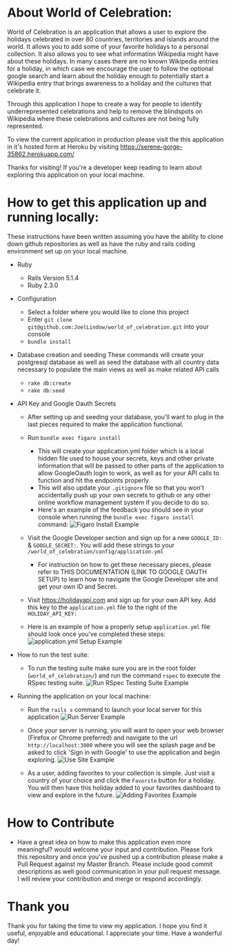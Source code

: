 # About World of Celebration:
World of Celebration is an application that allows a user to explore the holidays celebrated in over 80 countries, territories and islands around the world. It allows you to add some of your favorite holidays to a personal collection. It also allows you to see what information Wikipedia might have about these holidays. In many cases there are no known Wikipedia entries for a holiday, in which case we encourage the user to follow the optional google search and learn about the holiday enough to potentially start a Wikipedia entry that brings awareness to a holiday and the cultures that celebrate it.

Through this application I hope to create a way for people to identify underrepresented celebrations and help to remove the blindspots on Wikipedia where these celebrations and cultures are not being fully represented.

To view the current application in production please visit the this application in it's hosted form at Heroku by visiting https://serene-gorge-35862.herokuapp.com/

Thanks for visiting! If you're a developer keep reading to learn about exploring this application on your local machine.

# How to get this application up and running locally:
These instructions have been written assuming you have the ability to clone down github repositories as well as have the ruby and rails coding environment set up on your local machine.

* Ruby
  - Rails Version 5.1.4
  - Ruby 2.3.0

* Configuration
  - Select a folder where you would like to clone this project
  - Enter `git clone git@github.com:JoelLindow/world_of_celebration.git` into your console
  - `bundle install`

* Database creation and seeding
These commands will create your postgresql database as well as seed the database with all country data necessary to populate the main views as well as make related API calls
  - `rake db:create`
  - `rake db:seed`

* API Key and Google Oauth Secrets
  - After setting up and seeding your database, you'll want to plug in the last pieces required to make the application functional.
  - Run `bundle exec figaro install`
    - This will create your application.yml folder which is a local hidden file used to house your secrets, keys and other private information that will be passed to other parts of the application to allow GoogleOauth login to work, as well as for your API calls to function and hit the endpoints properly.
    - This will also update your `.gitignore` file so that you won't accidentally push up your own secrets to github or any other online workflow management system if you decide to do so.
    - Here's an example of the feedback you should see in your console when running the `bundle exec figaro install` command:
    ![Figaro Install Example](https://i.imgur.com/kWmd0cw.png)


  - Visit the Google Developer section and sign up for a new `GOOGLE_ID:` & `GOOGLE_SECRET:`. You will add these strings to your `/world_of_celebration/config/application.yml`
    - For instruction on how to get these necessary pieces, please refer to THIS DOCUMENTATION (LINK TO GOOGLE OAUTH SETUP) to learn how to navigate the Google Developer site and get your own ID and Secret.

  - Visit https://holidayapi.com and sign up for your own API key. Add this key to the `application.yml` file to the right of the `HOLIDAY_API_KEY:`

  - Here is an example of how a properly setup `application.yml` file should look once you've completed these steps:
  ![application.yml Setup Example](https://i.imgur.com/Z8G10wq.png)


* How to run the test suite:
  - To run the testing suite make sure you are in the root folder (`world_of_celebration/`) and run the command `rspec` to execute the RSpec testing suite.
  ![Run RSpec Testing Suite Example](https://i.imgur.com/21AbU4m.gif)


* Running the application on your local machine:
  - Run the `rails s` command to launch your local server for this application
  ![Run Server Example](https://i.imgur.com/CrdAAdg.gif)

  - Once your server is running, you will want to open your web browser (Firefox or Chrome preferred) and navigate to the url `http://localhost:3000` where you will see the splash page and be asked to click 'Sign in with Google' to use the application and begin exploring.
  ![Use Site Example](https://i.imgur.com/UGPB0ZG.gif)

  - As a user, adding favorites to your collection is simple. Just visit a country of your choice and click the `Favorite` button for a holiday. You will then have this holiday added to your favorites dashboard to view and explore in the future.
  ![Adding Favorites Example](https://i.imgur.com/RLdAtOc.gif)


# How to Contribute
  - Have a great idea on how to make this application even more meaningful?  would welcome your input and contribution. Please fork this repository and once you've pushed up a contribution please make a Pull Request against my Master Branch. Please include good commit descriptions as well good communication in your pull request message. I will review your contribution and merge or respond accordingly.

# Thank you
Thank you for taking the time to view my application. I hope you find it useful, enjoyable and educational. I appreciate your time. Have a wonderful day!
